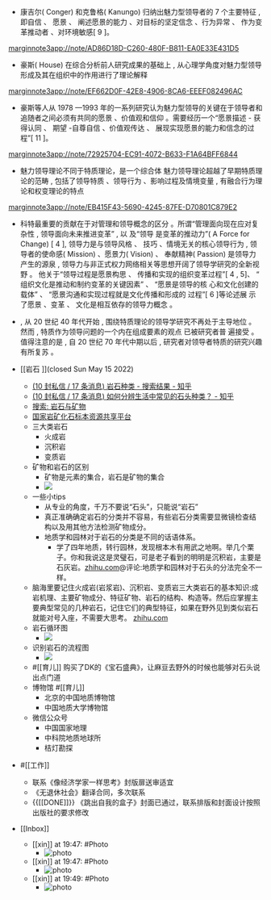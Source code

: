 - 康吉尔( Conger) 和克鲁格( Kanungo) 归纳出魅力型领导者的 7 个主要特征 , 即自信 、 愿景 、 阐述愿景的能力 、对目标的坚定信念 、行为异常 、 作为变革推动者 、对环境敏感[ 9 ]。

[marginnote3app://note/AD86D18D-C260-480F-B811-EA0E33E431D5](marginnote3app://note/AD86D18D-C260-480F-B811-EA0E33E431D5)
- 豪斯( House) 在综合分析前人研究成果的基础上 , 从心理学角度对魅力型领导形成及其在组织中的作用进行了理论解释

[marginnote3app://note/EF662D0F-42E8-4906-8CA6-EEEF082496AC](marginnote3app://note/EF662D0F-42E8-4906-8CA6-EEEF082496AC)
- 豪斯等人从 1978 —1993 年的一系列研究认为魅力型领导的关键在于领导者和追随者之间必须有共同的愿景 、价值观和信仰 。需要经历一个“愿景描述 - 获得认同 、 期望 -自尊自信 、价值观传达 、 展现实现愿景的能力和信念的过程”[ 11 ]。

[marginnote3app://note/72925704-EC91-4072-B633-F1A64BFF6844](marginnote3app://note/72925704-EC91-4072-B633-F1A64BFF6844)
- 魅力领导理论不同于特质理论，是一个综合体
魅力领导理论超越了早期特质理论的范畴 , 包括了领导特质 、领导行为 、影响过程及情境变量 , 有融合行为理论和权变理论的特点 

[marginnote3app://note/EB415F43-5690-4245-87FE-D70801C879E2](marginnote3app://note/EB415F43-5690-4245-87FE-D70801C879E2)
- 科特最重要的贡献在于对管理和领导概念的区分 。所谓“管理面向现在应对复杂性 , 领导面向未来推进变革” , 以 及“领导 是变革的推动力”( A Force for Change) [ 4 ], 领导力是与领导风格 、 技巧 、情境无关的核心领导行为 , 领导者的使命感( Mission) 、愿景力( Vision) 、 奉献精神( Passion) 是领导力产生的源泉 , 领导力与非正式权力网络相关等思想开阔了领导学研究的全新视野 。 他关于“领导过程是愿景构思 、 传播和实现的组织变革过程”[ 4 , 5]、 “ 组织文化是推动和制约变革的关键因素” 、 “愿景是领导的核
心和文化创建的载体” 、 “愿景沟通和实现过程就是文化传播和形成的 过程”[ 6 ]等论述展 示了愿景 、变革 、 文化是相互依存的领导力概念 。
- , 从 20 世纪 40 年代开始 , 围绕特质理论的领导学研究不再处于主导地位 。然而 , 特质作为领导问题的一个内在组成要素的观点 已被研究者普 遍接受 。 值得注意的是 , 自 20 世纪 70 年代中期以后 , 研究者对领导者特质的研究兴趣有所复苏 。

- [[岩石 ]](closed Sun May 15 2022)
    - [(10 封私信 / 17 条消息) 岩石种类 - 搜索结果 - 知乎](https://www.zhihu.com/search?type=content&q=%E5%B2%A9%E7%9F%B3%E7%A7%8D%E7%B1%BB)
    - [(10 封私信 / 17 条消息) 如何分辨生活中常见的石头种类？ - 知乎](https://www.zhihu.com/question/27199854)
    - [搜索: 岩石与矿物](https://www.douban.com/search?q=%E5%B2%A9%E7%9F%B3%E4%B8%8E%E7%9F%BF%E7%89%A9)
    - [国家岩矿化石标本资源共享平台](http://www.nimrf.net.cn/ept/list)
    - 三大类岩石
        - 火成岩
        - 沉积岩
        - 变质岩
    - 矿物和岩石的区别
        - 矿物是元素的集合，岩石是矿物的集合
        - ![](https://firebasestorage.googleapis.com/v0/b/firescript-577a2.appspot.com/o/imgs%2Fapp%2Fxinyiheng%2F-IWl5r_2Yr.png?alt=media&token=90d57e72-1ce3-4f1b-9881-531bc02ca5ad)
    - 一些小tips
        - 从专业的角度，千万不要说“石头”，只能说“岩石”
        - 真正准确确定岩石的分类并不容易，有些岩石分类需要显微镜检查结构以及用其他方法检测矿物成分。
        - 地质学和园林对于岩石的分类是不同的话语体系。
            - 学了四年地质，转行园林，发现根本木有用武之地啊。举几个栗子。你和我说这是灵璧石，可是老子看到的明明是沉积岩，主要是石灰岩。[zhihu.com](https://www.zhihu.com/question/27199854)@评论:地质学和园林对于石头的分法完全不一样。
    -  脑海里要记住火成岩(岩浆岩)、沉积岩、变质岩三大类岩石的基本知识:成岩机理、主要矿物成分、特征矿物、岩石的结构、构造等。然后应掌握主要典型常见的几种岩石，记住它们的典型特征，如果在野外见到类似岩石就能对号入座，不需要大思考。 [zhihu.com](https://www.zhihu.com/question/27199854)
    - 岩石循环图
        - ![](https://firebasestorage.googleapis.com/v0/b/firescript-577a2.appspot.com/o/imgs%2Fapp%2Fxinyiheng%2FQDcPGC9L0Y.png?alt=media&token=ef99a395-dda1-4837-b0ac-1b1babe7bf8f)
    - 识别岩石的流程图
        - ![](https://firebasestorage.googleapis.com/v0/b/firescript-577a2.appspot.com/o/imgs%2Fapp%2Fxinyiheng%2FbzFJipw_Ai.png?alt=media&token=aace6ca5-288d-481d-892d-c60fee8b35a4)
    - #[[育儿]] 购买了DK的《宝石盛典》，让麻豆去野外的时候也能够对石头说出点门道
    - 博物馆  #[[育儿]]
        - 北京的中国地质博物馆
        - 中国地质大学博物馆
    - 微信公众号
        - 中国国家地理
        - 中科院地质地球所
        - 桔灯勘探
- #[[工作]] 
    - 联系《像经济学家一样思考》封版扉送审适宜
    - 《无退休社会》翻译合同，多次联系
    - {{[[DONE]]}} 《跳出自我的盒子》封面已通过，联系排版和封面设计按照出版社的要求修改
- [[Inbox]]
    - [[xin]] at 19:47: #Photo
        - ![photo](https://firebasestorage.googleapis.com/v0/b/firescript-577a2.appspot.com/o/imgs%2Fapp%2Fxinyiheng%2Fcts7Yxf8Z?alt=media&token=901ff7b8-437c-44fd-9a7a-d838df0eeac1)
    - [[xin]] at 19:47: #Photo
        - ![photo](https://firebasestorage.googleapis.com/v0/b/firescript-577a2.appspot.com/o/imgs%2Fapp%2Fxinyiheng%2Ffbx6crx8C?alt=media&token=4efcccd5-1667-4817-b56e-25da6b5a33a0)
    - [[xin]] at 19:49: #Photo
        - ![photo](https://firebasestorage.googleapis.com/v0/b/firescript-577a2.appspot.com/o/imgs%2Fapp%2Fxinyiheng%2F_47BLwI6u?alt=media&token=3940af8e-6bbe-47e2-93bf-bbb5372f4c83)
